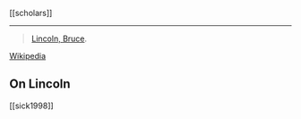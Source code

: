 [[scholars]]
***
> [Lincoln, Bruce](lincoln.md).

[Wikipedia](https://en.wikipedia.org/wiki/Bruce-Lincoln)

## On Lincoln
[[sick1998]]